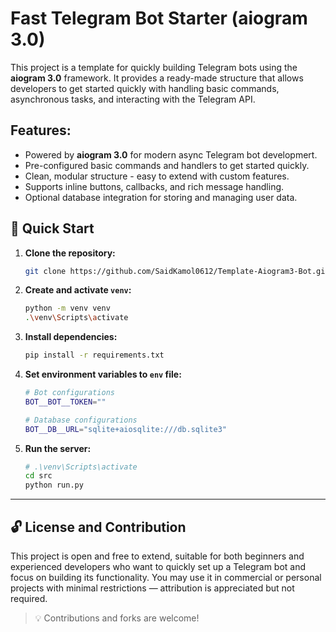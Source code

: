 # Fast Telegram Bot Starter (aiogram 3.0)

This project is a template for quickly building Telegram bots using the **aiogram 3.0** framework. It provides a ready-made structure that allows developers to get started quickly with handling basic commands, asynchronous tasks, and interacting with the Telegram API.

## Features:
- Powered by **aiogram 3.0** for modern async Telegram bot developmert.
- Pre-configured basic commands and handlers to get started quickly.
- Clean, modular structure - easy to extend with custom features.
- Supports inline buttons, callbacks, and rich message handling.
- Optional database integration for storing and managing user data.

## 🚀 Quick Start

1. **Clone the repository:**

   ```bash
   git clone https://github.com/SaidKamol0612/Template-Aiogram3-Bot.git
   ```

2. **Create and activate `venv`:**

   ```bash
   python -m venv venv
   .\venv\Scripts\activate
   ```

3. **Install dependencies:**

   ```bash
   pip install -r requirements.txt
   ```

4. **Set environment variables to `env` file:**

   ```bash
   # Bot configurations
   BOT__BOT__TOKEN=""

   # Database configurations
   BOT__DB__URL="sqlite+aiosqlite:///db.sqlite3"
   ```

5. **Run the server:**

   ```bash
   # .\venv\Scripts\activate
   cd src
   python run.py
   ```

---

## 🔓 License and Contribution

This project is open and free to extend, suitable for both beginners and experienced developers who want to quickly set up a Telegram bot and focus on building its functionality. You may use it in commercial or personal projects with minimal restrictions — attribution is appreciated but not required.

> 💡 Contributions and forks are welcome!
